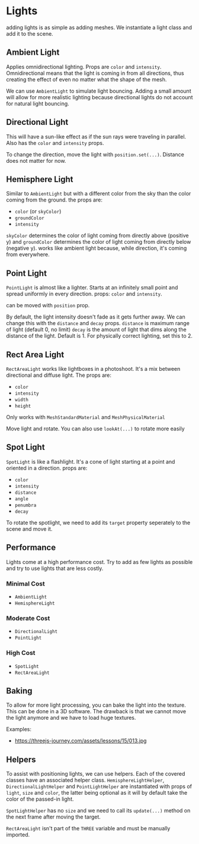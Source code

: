 # Lights
adding lights is as simple as adding meshes. We instantiate a light class and add it to the scene.

## Ambient Light
Applies omnidirectional lighting. Props are `color` and `intensity`. Omnidirectional means that the light is coming in from all directions, thus creating the effect of even no matter what the shape of the mesh. 

We can use `AmbientLight` to simulate light bouncing. Adding a small amount will allow for more realistic lighting because directional lights do not account for natural light bouncing.

## Directional Light
This will have a sun-like effect as if the sun rays were traveling in parallel. Also has the `color` and `intensity` props.

To change the direction, move the light with `position.set(...)`. Distance does not matter for now.

## Hemisphere Light
Similar to `AmbientLight` but with a different color from the sky than the color coming from the ground. the props are:
* `color` (or `skyColor`)
* `groundColor`
* `intensity`

`skyColor` determines the color of light coming from directly above (positive y) and `groundColor` determines the color of light coming from directly below (negative y).
works like ambient light because, while direction, it's coming from everywhere.

## Point Light
`PointLight` is almost like a lighter. Starts at an infinitely small point and spread uniformly in every direction. props: `color` and `intensity`.

can be moved with `position` prop. 

By default, the light intensity doesn't fade as it gets further away. We can change this with the `distance` and `decay` props. 
`distance` is maximum range of light (default 0, no limit)
`decay` is the amount of light that dims along the distance of the light. Default is 1. For physically correct lighting, set this to 2.

## Rect Area Light
`RectAreaLight` works like lightboxes in a photoshoot. It's a mix between directional and diffuse light. The props are:
* `color`
* `intensity`
* `width`
* `height`

Only works with `MeshStandardMaterial` and `MeshPhysicalMaterial`

Move light and rotate. You can also use `lookAt(...)` to rotate more easily

## Spot Light
`SpotLight` is like a flashlight. It's a cone of light starting at a point and oriented in a direction. props are:
* `color`
* `intensity`
* `distance`
* `angle`
* `penumbra`
* `decay`

To rotate the spotlight, we need to add its `target` property seperately to the scene and move it. 

## Performance
Lights come at a high performance cost. Try to add as few lights as possible and try to use lights that are less costly. 

### Minimal Cost
* `AmbientLight`
* `HemisphereLight`

### Moderate Cost
* `DirectionalLight`
* `PointLight`

### High Cost
* `SpotLight`
* `RectAreaLight`

## Baking
To allow for more light processing, you can bake the light into the texture. This can be done in a 3D software. The drawback is that we cannot move the light anymore and we have to load huge textures.

Examples:
* https://threejs-journey.com/assets/lessons/15/013.jpg

## Helpers
To assist with positioning lights, we can use helpers.
Each of the covered classes have an associated helper class.
`HemisphereLightHelper`, `DirectionalLightHelper` and `PointLightHelper` are instantiated with props of `light`, `size` and `color`, the latter being optional as it will by default take the color of the passed-in light.

`SpotLightHelper` has no `size` and we need to call its `update(...)` method on the next frame after moving the target.

`RectAreaLight` isn't part of the `THREE` variable and must be manually imported.



